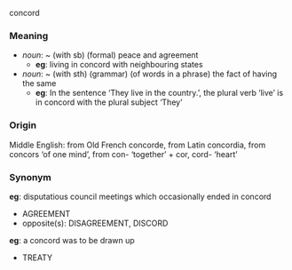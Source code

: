 concord
### Meaning
+ _noun_: ~ (with sb) (formal) peace and agreement
	+ __eg__: living in concord with neighbouring states
+ _noun_: ~ (with sth) (grammar) (of words in a phrase) the fact of having the same 
	+ __eg__: In the sentence ‘They live in the country.’, the plural verb ‘live’ is in concord with the plural subject ‘They’

### Origin

Middle English: from Old French concorde, from Latin concordia, from concors ‘of one mind’, from con- ‘together’ + cor, cord- ‘heart’

### Synonym

__eg__: disputatious council meetings which occasionally ended in concord

+ AGREEMENT
+ opposite(s): DISAGREEMENT, DISCORD

__eg__: a concord was to be drawn up

+ TREATY


